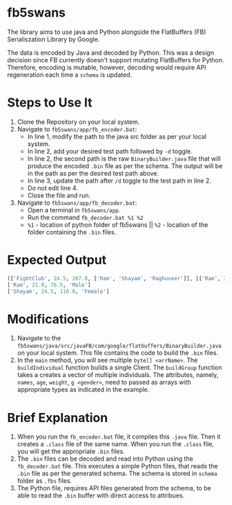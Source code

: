 # fb5swans

The library aims to use java and Python alongside the FlatBuffers (FB) Serialiszation Library by Google.

The data is encoded by Java and decoded by Python. This was a design decision since FB currently doesn't support mutating FlatBuffers for Python. Therefore, encoding is mutable, however, decoding would require API regeneration each time a `schema` is updated.

# Steps to Use It
1. Clone the Repository on your local system.
2. Navigate to `fb5swans/app/fb_encoder.bat`:
    * In line 1, modify the path to the java src folder as per your local system.
    * In line 2, add your desired test path followed by `-d` toggle.
    * In line 2, the second path is the raw `BinaryBuilder.java` file that will produce the encoded `.bin` file as per the schema. The output will be in the path as per the desired test path above.
    * In line 3, update the path after `/d` toggle to the test path in line 2.
    * Do not edit line 4.
    * Close the file and run.
3. Navigate to `fb5swans/app/fb_decoder.bat`:
    * Open a terminal in `fb5swans/app`.
    * Run the command `fb_decoder.bat %1 %2`
    * `%1` - location of python folder of fb5swans || `%2` - location of the folder containing the `.bin` files.

# Expected Output
```python
(['FightClub', 24.5, 107.0, ['Ram', 'Shayam', 'Raghuveer']], [['Ram', 24.0, 100.0, 'Male'], ['Shayam', 24.5, 110.0, 'Female'], ['Raghuveer', 25.0, 111.0, 'Male'])
['Ram', 21.0, 76.5, 'Male']
['Shayam', 24.5, 110.0, 'Female']
```

# Modifications
1. Navigate to the `fb5swans/java/src/javaFB/com/google/flatbuffers/BinaryBuilder.java` on your local system. This file contains the code to build the `.bin` files.
2. In the `main` method, you will see multiple `byte[] <arrName>`. The `buildIndividual` function builds a single Client. The `buildGroup` function takes a creates a vector of multiple individuals. The attributes, namely, `names`, `age`, `weight`, `g <gender>`, need to passed as arrays with appropriate types as indicated in the example.

# Brief Explanation
1. When you run the `fb_encoder.bat` file, it compiles this `.java` file. Then it creates a `.class` file of the same name. When you run the `.class` file, you will get the appropriate `.bin` files.
2. The `.bin` files can be decoded and read into Python using the `fb_decoder.bat` file. This executes a simple Python files, that reads the `.bin` file as per the generated schema. The schema is stored in `schema` folder as `.fbs` files.
3. The Python file, requires API files generated from the schema, to be able to read the `.bin` buffer with direct access to attribues.